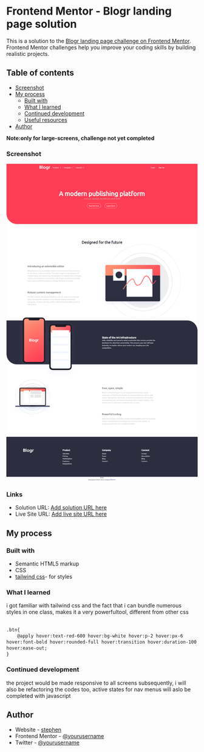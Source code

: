 # Frontend Mentor - Blogr landing page solution

This is a solution to the [Blogr landing page challenge on Frontend Mentor](https://www.frontendmentor.io/challenges/blogr-landing-page-EX2RLAApP). Frontend Mentor challenges help you improve your coding skills by building realistic projects. 

## Table of contents


  - [Screenshot](#screenshot)
- [My process](#my-process)
  - [Built with](#built-with)
  - [What I learned](#what-i-learned)
  - [Continued development](#continued-development)
  - [Useful resources](#useful-resources)
- [Author](Stephen)


**Note:only for large-screens, challenge not yet completed**


### Screenshot

![](./public/images/screenbud-247eac9e-fa7c-4e4e-a886-d67ee2f40dea.png)

### Links

- Solution URL: [Add solution URL here](https://your-solution-url.com)
- Live Site URL: [Add live site URL here](https://your-live-site-url.com)

## My process

### Built with

- Semantic HTML5 markup
- CSS 
- [tailwind css](https://tailwindcss.com)- for styles


### What I learned
i got familiar with tailwind css and the fact that i can bundle numerous styles in one class, makes it a very powerfultool, different from other css

```tailwind css
 
.btn{ 
    @apply hover:text-red-600 hover:bg-white hover:p-2 hover:px-6 hover:font-bold hover:rounded-full hover:transition hover:duration-100  hover:ease-out;
}

```

### Continued development

the project would be made responsive to all screens subsequently, i will also be refactoring the codes too, active states for nav menus will aslo be completed with javascript


## Author

- Website - [stephen](https://www.your-site.com)
- Frontend Mentor - [@yourusername](https://www.frontendmentor.io/profile/yourusername)
- Twitter - [@yourusername](https://www.twitter.com/yourusername)


